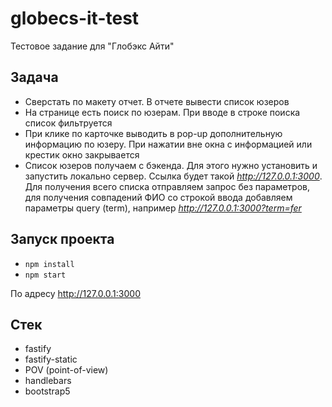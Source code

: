 # globecs-it-test
Тестовое задание для "Глобэкс Айти"

## Задача

- Сверстать по макету отчет. В отчете вывести список юзеров
- На странице есть поиск по юзерам. При вводе в строке поиска список фильтруется
- При клике по карточке выводить в pop-up дополнительную информацию по юзеру. При нажатии вне окна с информацией или крестик окно закрывается
- Список юзеров получаем с бэкенда. Для этого нужно установить  и запустить локально сервер. Ссылка будет такой *http://127.0.0.1:3000*. Для получения всего списка отправляем запрос без параметров, для получения совпадений ФИО со строкой ввода добавляем параметры query (term), например *http://127.0.0.1:3000?term=fer*

## Запуск проекта

- `npm install`
- `npm start`

 По адресу http://127.0.0.1:3000

 ## Стек

 - fastify
 - fastify-static
 - POV (point-of-view)
 - handlebars
 - bootstrap5

 